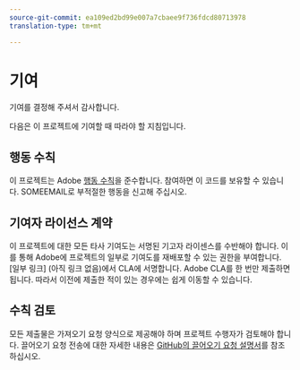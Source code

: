 ```yaml
---
source-git-commit: ea109ed2bd99e007a7cbaee9f736fdcd80713978
translation-type: tm+mt

---
```

# 기여

기여를 결정해 주셔서 감사합니다.

다음은 이 프로젝트에 기여할 때 따라야 할 지침입니다.

## 행동 수칙

이 프로젝트는 Adobe [행동 수칙](https://git.corp.adobe.com/OpenSourceAdvisoryBoard/starter-repo/blob/master/CODE_OF_CONDUCT.md)을 준수합니다. 참여하면 이 코드를 보유할 수 있습니다. SOMEEMAIL로 부적절한 행동을 신고해 주십시오.

## 기여자 라이선스 계약

이 프로젝트에 대한 모든 타사 기여도는 서명된 기고자 라이센스를 수반해야 합니다. 이를 통해 Adobe에 프로젝트의 일부로 기여도를 재배포할 수 있는 권한을 부여합니다. [일부 링크] (아직 링크 없음)에서 CLA에 서명합니다. Adobe CLA를 한 번만 제출하면 됩니다. 따라서 이전에 제출한 적이 있는 경우에는 쉽게 이동할 수 있습니다.

## 수칙 검토

모든 제출물은 가져오기 요청 양식으로 제공해야 하며 프로젝트 수행자가 검토해야 합니다. 끌어오기 요청 전송에 대한 자세한 내용은
[GitHub의 끌어오기 요청 설명서](https://help.github.com/articles/about-pull-requests/)를 참조하십시오.
